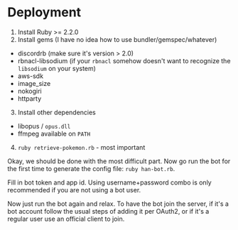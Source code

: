 # Deployment

1. Install Ruby >= 2.2.0
2. Install gems (I have no idea how to use bundler/gemspec/whatever)
  - discordrb (make sure it's version > 2.0)
  - rbnacl-libsodium (if your `rbnacl` somehow doesn't want to recognize the `libsodium` on your system)
  - aws-sdk
  - image_size
  - nokogiri
  - httparty
3. Install other dependencies
  - libopus / `opus.dll`
  - ffmpeg available on `PATH`
4. `ruby retrieve-pokemon.rb` - most important

Okay, we should be done with the most difficult part. Now go run the bot for the first time to generate the config file: `ruby han-bot.rb`.

Fill in bot token and app id. Using username+password combo is only recommended if you are not using a bot user.

Now just run the bot again and relax. To have the bot join the server, if it's a bot account follow the usual steps of adding it per OAuth2, or if it's a regular user use an official client to join.
